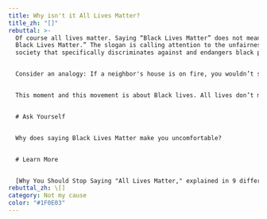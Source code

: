 ```yaml
---
title: Why isn't it All Lives Matter?
title_zh: "[]"
rebuttal: >-
  Of course all lives matter. Saying “Black Lives Matter” does not mean “*Only*
  Black Lives Matter.” The slogan is calling attention to the unfairness in a
  society that specifically discriminates against and endangers black people. 


  Consider an analogy: If a neighbor's house is on fire, you wouldn’t spray water on all the houses in the neighborhood and say, “but all houses matter.” You would work on saving the one house on fire, because the other houses don’t need the help in this specific moment.


  This moment and this movement is about Black lives. All lives don’t matter until Black lives matter.


  # Ask Yourself


  Why does saying Black Lives Matter make you uncomfortable?


  # Learn More


  [Why You Should Stop Saying "All Lives Matter," explained in 9 different ways](https://www.vox.com/2016/7/11/12136140/black-all-lives-matter)
rebuttal_zh: \[]
category: Not my cause
color: "#1F0E03"
---
```

